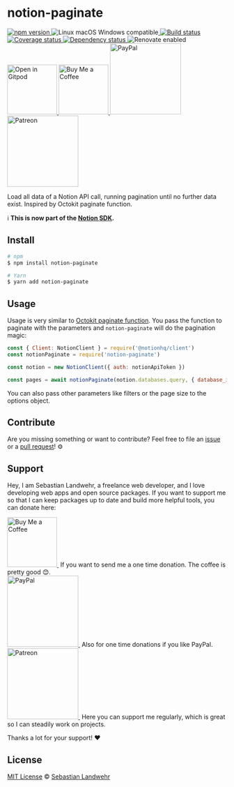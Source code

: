 <!-- TITLE/ -->
# notion-paginate
<!-- /TITLE -->

<!-- BADGES/ -->
  <p>
    <a href="https://npmjs.org/package/notion-paginate">
      <img
        src="https://img.shields.io/npm/v/notion-paginate.svg"
        alt="npm version"
      >
    </a><img src="https://img.shields.io/badge/os-linux%20%7C%C2%A0macos%20%7C%C2%A0windows-blue" alt="Linux macOS Windows compatible"><a href="https://github.com/dword-design/notion-paginate/actions">
      <img
        src="https://github.com/dword-design/notion-paginate/workflows/build/badge.svg"
        alt="Build status"
      >
    </a><a href="https://codecov.io/gh/dword-design/notion-paginate">
      <img
        src="https://codecov.io/gh/dword-design/notion-paginate/branch/master/graph/badge.svg"
        alt="Coverage status"
      >
    </a><a href="https://david-dm.org/dword-design/notion-paginate">
      <img src="https://img.shields.io/david/dword-design/notion-paginate" alt="Dependency status">
    </a><img src="https://img.shields.io/badge/renovate-enabled-brightgreen" alt="Renovate enabled"><br/><a href="https://gitpod.io/#https://github.com/dword-design/notion-paginate">
      <img
        src="https://gitpod.io/button/open-in-gitpod.svg"
        alt="Open in Gitpod"
        width="114"
      >
    </a><a href="https://www.buymeacoffee.com/dword">
      <img
        src="https://www.buymeacoffee.com/assets/img/guidelines/download-assets-sm-2.svg"
        alt="Buy Me a Coffee"
        width="114"
      >
    </a><a href="https://paypal.me/SebastianLandwehr">
      <img
        src="https://sebastianlandwehr.com/images/paypal.svg"
        alt="PayPal"
        width="163"
      >
    </a><a href="https://www.patreon.com/dworddesign">
      <img
        src="https://sebastianlandwehr.com/images/patreon.svg"
        alt="Patreon"
        width="163"
      >
    </a>
</p>
<!-- /BADGES -->

<!-- DESCRIPTION/ -->
Load all data of a Notion API call, running pagination until no further data exist. Inspired by Octokit paginate function.
<!-- /DESCRIPTION -->

:information_source: **This is now part of the [Notion SDK](https://github.com/makenotion/notion-sdk-js\?tab\=readme-ov-file\#iteratepaginatedapilistfn-firstpageargs).**

<!-- INSTALL/ -->
## Install

```bash
# npm
$ npm install notion-paginate

# Yarn
$ yarn add notion-paginate
```
<!-- /INSTALL -->

## Usage

Usage is very similar to [Octokit paginate function](https://octokit.github.io/rest.js/v19#pagination). You pass the function to paginate with the parameters and `notion-paginate` will do the pagination magic:

```js
const { Client: NotionClient } = require('@notionhq/client')
const notionPaginate = require('notion-paginate')

const notion = new NotionClient({ auth: notionApiToken })

const pages = await notionPaginate(notion.databases.query, { database_id: databaseId })
```

You can also pass other parameters like filters or the page size to the options object.

<!-- LICENSE/ -->
## Contribute

Are you missing something or want to contribute? Feel free to file an [issue](https://github.com/dword-design/notion-paginate/issues) or a [pull request](https://github.com/dword-design/notion-paginate/pulls)! ⚙️

## Support

Hey, I am Sebastian Landwehr, a freelance web developer, and I love developing web apps and open source packages. If you want to support me so that I can keep packages up to date and build more helpful tools, you can donate here:

<p>
  <a href="https://www.buymeacoffee.com/dword">
    <img
      src="https://www.buymeacoffee.com/assets/img/guidelines/download-assets-sm-2.svg"
      alt="Buy Me a Coffee"
      width="114"
    >
  </a>&nbsp;If you want to send me a one time donation. The coffee is pretty good 😊.<br/>
  <a href="https://paypal.me/SebastianLandwehr">
    <img
      src="https://sebastianlandwehr.com/images/paypal.svg"
      alt="PayPal"
      width="163"
    >
  </a>&nbsp;Also for one time donations if you like PayPal.<br/>
  <a href="https://www.patreon.com/dworddesign">
    <img
      src="https://sebastianlandwehr.com/images/patreon.svg"
      alt="Patreon"
      width="163"
    >
  </a>&nbsp;Here you can support me regularly, which is great so I can steadily work on projects.
</p>

Thanks a lot for your support! ❤️

## License

[MIT License](https://opensource.org/licenses/MIT) © [Sebastian Landwehr](https://sebastianlandwehr.com)
<!-- /LICENSE -->
